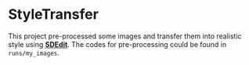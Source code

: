 # StyleTransfer

This project pre-processed some images and transfer them into realistic style using [**SDEdit**](https://sde-image-editing.github.io/). The codes for pre-processing could be found in `runs/my_images`. 
